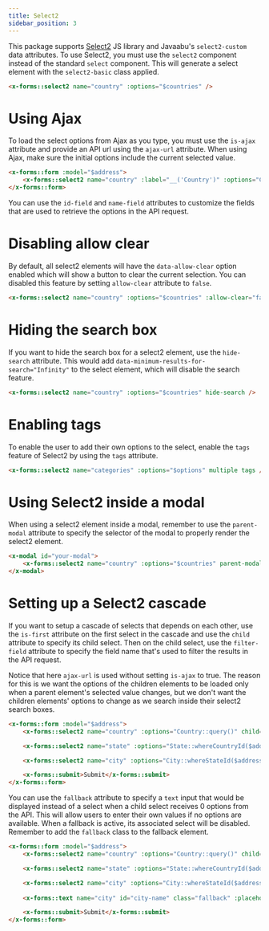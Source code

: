 ```yaml
---
title: Select2
sidebar_position: 3
---
```


This package supports [Select2](https://select2.org/) JS library and Javaabu's `select2-custom` data attributes.
To use Select2, you must use the `select2` component instead of the standard `select` component. This will generate a select element with the `select2-basic` class applied.

```html
<x-forms::select2 name="country" :options="$countries" />
```

# Using Ajax

To load the select options from Ajax as you type, you must use the `is-ajax` attribute and provide an API url using the `ajax-url` attribute.
When using Ajax, make sure the initial options include the current selected value.

```html
<x-forms::form :model="$address">
    <x-forms::select2 name="country" :label="__('Country')" :options="Country::whereId(isset($address) ? $address->country_id : old('country'))" :ajax-url="route('api.countries.index')" is-ajax />
</x-forms::form>
```

You can use the `id-field` and `name-field` attributes to customize the fields that are used to retrieve the options in the API request.

# Disabling allow clear 

By default, all select2 elements will have the `data-allow-clear` option enabled which will show a button to clear the current selection.
You can disabled this feature by setting `allow-clear` attribute to `false`.

```html
<x-forms::select2 name="country" :options="$countries" :allow-clear="false" />
```

# Hiding the search box

If you want to hide the search box for a select2 element, use the `hide-search` attribute.
This would add `data-minimum-results-for-search="Infinity"` to the select element, which will disable the search feature.

```html
<x-forms::select2 name="country" :options="$countries" hide-search />
```

# Enabling tags

To enable the user to add their own options to the select, enable the `tags` feature of Select2 by using the `tags` attribute.

```html
<x-forms::select2 name="categories" :options="$options" multiple tags />
```

# Using Select2 inside a modal

When using a select2 element inside a modal, remember to use the `parent-modal` attribute to specify the selector of the modal to properly render the select2 element.

```html
<x-modal id="your-modal">
    <x-forms::select2 name="country" :options="$countries" parent-modal="#your-modal" />
</x-modal>
```

# Setting up a Select2 cascade

If you want to setup a cascade of selects that depends on each other, use the `is-first` attribute on the first select in the cascade and use the `child` attribute to specify its child select.
Then on the child select, use the `filter-field` attribute to specify the field name that's used to filter the results in the API request.

Notice that here `ajax-url` is used without setting `is-ajax` to true. The reason for this is we want the options of the children elements to be loaded only when a parent element's selected value changes, but we don't want the children elements' options to change as we search inside their select2 search boxes. 

```html
<x-forms::form :model="$address">
    <x-forms::select2 name="country" :options="Country::query()" child="#state" is-first />

    <x-forms::select2 name="state" :options="State::whereCountryId($address->country?->id ?? null)" :ajax-url="route('api.states.index')" child="#city" filter-field="country" />

    <x-forms::select2 name="city" :options="City::whereStateId($address->state?->id ?? null)" :ajax-url="route('api.cities.index')" filter-field="state" relation />

    <x-forms::submit>Submit</x-forms::submit>
</x-forms::form>
```

You can use the `fallback` attribute to specify a `text` input that would be displayed instead of a select when a child select receives 0 options from the API. 
This will allow users to enter their own values if no options are available. When a fallback is active, its associated select will be disabled. Remember to add the `fallback` class to the fallback element. 

```html
<x-forms::form :model="$address">
    <x-forms::select2 name="country" :options="Country::query()" child="#state" is-first />

    <x-forms::select2 name="state" :options="State::whereCountryId($address->country?->id ?? null)" :ajax-url="route('api.states.index')" child="#city" filter-field="country" />

    <x-forms::select2 name="city" :options="City::whereStateId($address->state?->id ?? null)" :ajax-url="route('api.cities.index')" fallback="#city-name" filter-field="state" relation />
    
    <x-forms::text name="city" id="city-name" class="fallback" :placeholder="__('Write your own city name...')" />

    <x-forms::submit>Submit</x-forms::submit>
</x-forms::form>
```
